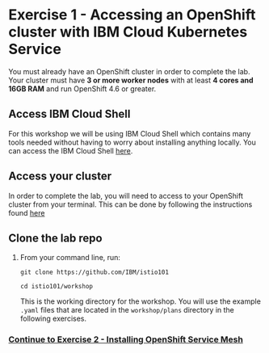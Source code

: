 # Exercise 1 - Accessing an OpenShift cluster with IBM Cloud Kubernetes Service

You must already have an OpenShift cluster in order to complete the lab. Your cluster must have **3 or more worker nodes** with at least **4 cores and 16GB RAM** and run OpenShift 4.6 or greater.

## Access IBM Cloud Shell 

For this workshop we will be using IBM Cloud Shell which contains many tools needed without having to worry about installing anything locally. You can access the IBM Cloud Shell [here](https://cloud.ibm.com/shell).

## Access your cluster

In order to complete the lab, you will need to access to your OpenShift cluster from your terminal. This can be done by following the instructions found [here](https://ibm.github.io/workshop-setup/ROKS/)

## Clone the lab repo

1. From your command line, run:

    ```shell
    git clone https://github.com/IBM/istio101

    cd istio101/workshop
    ```

    This is the working directory for the workshop. You will use the example `.yaml` files that are located in the `workshop/plans` directory in the following exercises.

### [Continue to Exercise 2 - Installing OpenShift Service Mesh](../exercise-2/README.md)
